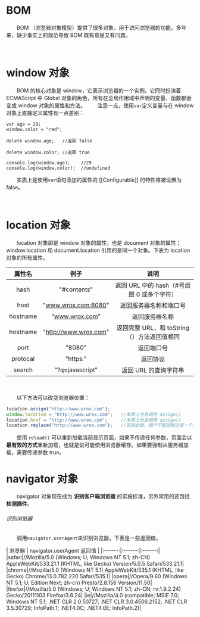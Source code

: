 # BOM 
　　BOM （浏览器对象模型）提供了很多对象，用于访问浏览器的功能。多年来，缺少事实上的规范导致 BOM 既有意思又有问题。
  
  <br>
  
# window 对象
　　BOM 的核心对象是 window，它表示浏览器的一个实例。它同时扮演着 ECMAScript 中 Global 对象的角色，所有在全局作用域中声明的变量、函数都会变成 window 对象的属性和方法。
　　注意一点，使用`var`定义变量与在 window 对象上直接定义属性有一点差别：
  
```
var age = 29;
window.color = "red";

delete window.age;   //返回 false

delete window.color; //返回 true

console.log(window.age);    //29
console.log(window.color);  //undefined
```
　　实质上是使用`var`语句添加的属性的 [[Configurable]] 的特性值被设置为 false。
  
  <br>
  
# location 对象
　　location 对象即是 window 对象的属性，也是 document 对象的属性；window.location 和 document.location 引用的是同一个对象。下表为 location 对象的所有属性。
  
| 属性名 | 例子 | 说明 | 
|:------:|:------:|:------:|
|hash|"#contents"|返回 URL 中的 hash（#号后跟 0 或多个字符）|
|host|"www.wrox.com:8080"|返回服务器名称和端口号|
|hostname|"www.wrox.com"|返回服务器名称|
|hostname|"http://www.wrox.com"|返回完整 URL，和 toString（）方法返回值相同|
|port|"8080"|返回端口号|
|protocal|"https:"|返回协议|
|search|"?q=javascript"|返回 URL 的查询字符串|

<br>

　　以下方法可以改变浏览器位置：
```javascript
location.assign("http://www.wrox.com");
window.location = "http://www.wrox.com";   //本质上也会调用 assign()
location.href = "http://www.wrox.com";     //本质上也会调用 assign()
location.replace("http://www.wrox.com");   //若如此做，用户不能回到之前一个页面
```

　　使用 `reload()` 可以重新加载当前显示页面，如果不传递任何参数，页面会以**最有效的方式**重新加载，也就是说可能使用浏览器缓存。如果要强制从服务器加载，需要传递参数 true。
　　
  <br>
  
# navigator 对象
　　navigator 对象现在成为 **识别客户端浏览器** 的实施标准，另外常用的还包括 **检测插件**。
  
###### 识别浏览器
　　调用`navigator.userAgent`来识别浏览器，下表是一些返回值。
  
| 浏览器 | navigator.userAgent 返回值 |
|:------:|:------:|:------:|
|safari|//Mozilla/5.0 (Windows; U; Windows NT 5.1; zh-CN) AppleWebKit/533.21.1 (KHTML, like Gecko) Version/5.0.5 Safari/533.21.1|
|chrome|//Mozilla/5.0 (Windows NT 5.1) AppleWebKit/535.1 (KHTML, like Gecko) Chrome/13.0.782.220 Safari/535.1|
|opera|//Opera/9.80 (Windows NT 5.1; U; Edition Next; zh-cn) Presto/2.8.158 Version/11.50|
|firefox|//Mozilla/5.0 (Windows; U; Windows NT 5.1; zh-CN; rv:1.9.2.24) Gecko/20111103 Firefox/3.6.24|
|ie|//Mozilla/4.0 (compatible; MSIE 7.0; Windows NT 5.1; .NET CLR 2.0.50727; .NET CLR 3.0.4506.2152; .NET CLR 3.5.30729; InfoPath.1; .NET4.0C; .NET4.0E; InfoPath.2)|
